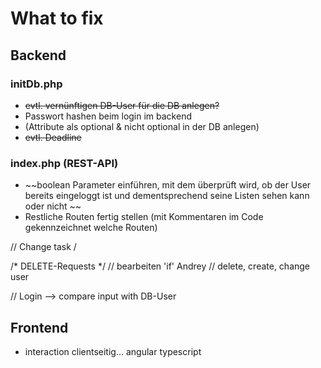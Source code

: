 # What to fix





## Backend



### initDb.php

- ~~evtl. vernünftigen DB-User für die DB anlegen?~~
- Passwort hashen beim login im backend
- (Attribute als optional & nicht optional in der DB anlegen)
- ~~evtl. Deadline~~ 

### index.php (REST-API)

- ~~boolean Parameter einführen, mit dem überprüft wird, ob der User bereits eingeloggt ist und dementsprechend seine Listen sehen kann oder nicht ~~
- Restliche Routen fertig stellen (mit Kommentaren im Code gekennzeichnet welche Routen) 

// Change task /

/* DELETE-Requests */
// bearbeiten 'if' Andrey
// delete, create, change user


// Login --> compare input with DB-User



## Frontend 

- interaction clientseitig... 
angular typescript